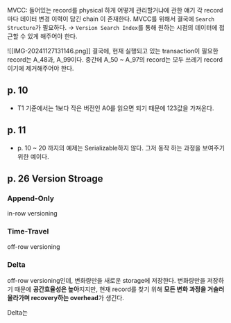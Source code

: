 MVCC: 들어있는 record를 physical 하게 어떻게 관리할거냐에 관한 얘기
각 record마다 데이터 변경 이력이 담긴 chain 이 존재한다. 
MVCC를 위해서 결국에 `Search Structure`가 필요하다. 
→ `Version Search Index`를 통해 원하는 시점의 데이터에 접근할 수 있게 해주어야 한다. 

![[IMG-20241127131146.png]]
결국에, 현재 실행되고 있는 transaction이 필요한 record는 A_48과, A_99이다. 
중간에 A_50 ~ A_97의 record는 모두 쓰레기 record이기에 제거해주어야 한다. 
## p. 10
- T1 기준에서는 1보다 작은 버전인 A0를 읽으면 되기 때문에 123값을 가져온다. 
## p. 11
- p. 10 ~ 20 까지의 예제는 Serializable하지 않다. 그저 동작 하는 과정을 보여주기 위한 예이다. 

## p. 26 Version Stroage
### Append-Only 
in-row versioning
### Time-Travel
off-row versioning
### Delta
off-row versioning인데, 변화량만을 새로운 storage에 저장한다. 
변화량만을 저장하기 때문에 **공간효율성은 높아**지지만, 
현재 record를 찾기 위해 **모든 변화 과정을 거슬러올라가며 recovery하는 overhead**가 생긴다. 

Delta는 


